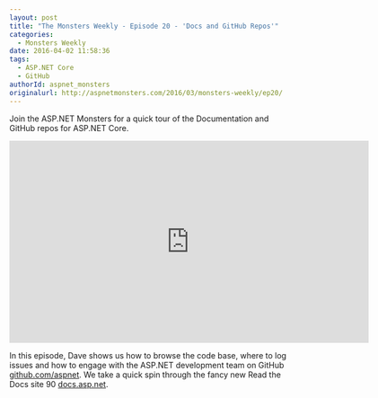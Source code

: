 ```yaml
---
layout: post
title: "The Monsters Weekly - Episode 20 - 'Docs and GitHub Repos'"
categories:
  - Monsters Weekly
date: 2016-04-02 11:58:36
tags: 
  - ASP.NET Core
  - GitHub
authorId: aspnet_monsters
originalurl: http://aspnetmonsters.com/2016/03/monsters-weekly/ep20/
---
```


Join the ASP.NET Monsters for a quick tour of the Documentation and GitHub repos for ASP.NET Core.

<!--more-->
<iframe src="https://channel9.msdn.com/Series/aspnetmonsters/Episode-20-Docs-and-GitHub-Repos/player" width="640" height="360" allowFullScreen frameBorder="0"></iframe>

In this episode, Dave shows us how to browse the code base, where to log issues and how to engage with the ASP.NET development team on GitHub [github.com/aspnet](https://github.com/aspnet). We take a quick spin through the fancy new Read the Docs site 90 [docs.asp.net](http://docs.asp.net).